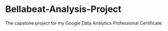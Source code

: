 # Bellabeat-Analysis-Project
The capstone project for my Google Data Analytics Professional Certificate.
